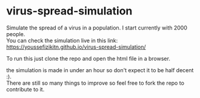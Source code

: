 # virus-spread-simulation


Simulate the spread of a virus in a population. I start currently with 2000 people.  
You can check the simulation live in this link: https://youssefizikitn.github.io/virus-spread-simulation/  

  
To run this just clone the repo and open the html file in a browser.
  
the simulation is made in under an hour so don't expect it to be half decent :).  
There are still so many things to improve so feel free to fork the repo to contribute to it.  
